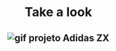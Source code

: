 <h1 align="center"> Take a look </h1>

<h2 align= "center">
  <img alt="gif projeto Adidas ZX" src="https://raw.githubusercontent.com/brunomarcosluz/AdidasZX-3dEffect/main/3D%20Card%20Effect%20-%20Pessoal%20%E2%80%94%20Microsoft_%20Edge%202020-11-01%2016-51-34.gif"
</h2>

